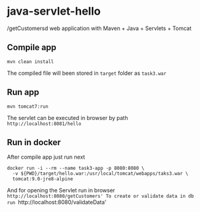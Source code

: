 # java-servlet-hello
/getCustomersd web application with Maven + Java + Servlets + Tomcat

## Compile app 
```
mvn clean install
```
The compiled file will been stored in `target` folder as `task3.war`

## Run app 
```
mvn tomcat7:run
```
The servlet can be executed in browser by path `http://localhost:8081/hello`

## Run in docker
After compile app just run next
```
docker run -i --rm --name task3-app -p 8080:8080 \
  -v ${PWD}/target/hello.war:/usr/local/tomcat/webapps/taks3.war \
  tomcat:9.0-jre8-alpine
```
And for opening the Servlet run in browser `http://localhost:8080/getCustomers'
To create or validate data in db run `http://localhost:8080/validateData'
